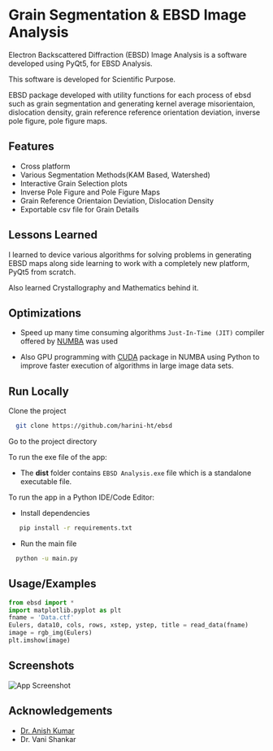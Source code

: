# Grain Segmentation & EBSD Image Analysis

Electron Backscattered Diffraction (EBSD) Image Analysis is a 
software developed using PyQt5, for EBSD Analysis.

This software is developed for Scientific Purpose.

EBSD package developed with utility functions for each process of ebsd such as grain segmentation and generating kernel average misorientaion, dislocation density, grain reference reference orientation deviation, inverse pole figure, pole figure maps.



## Features
- Cross platform
- Various Segmentation Methods(KAM Based, Watershed)
- Interactive Grain Selection plots
- Inverse Pole Figure and Pole Figure Maps
- Grain Reference Orientaion Deviation, Dislocation Density
- Exportable csv file for Grain Details 




  
## Lessons Learned

I learned to device various algorithms 
for solving problems in generating EBSD maps 
along side learning to work with a completely
new platform, PyQt5 from scratch.

Also learned Crystallography and Mathematics behind it.


  
## Optimizations

- Speed up many time consuming algorithms `Just-In-Time (JIT)` compiler offered by [NUMBA](http://numba.pydata.org/) was used

- Also GPU programming with [CUDA](https://numba.readthedocs.io/en/stable/cuda/index.html) package in NUMBA using Python to improve faster execution of algorithms in large image data sets.



  
## Run Locally

Clone the project

```bash
  git clone https://github.com/harini-ht/ebsd
```

Go to the project directory

To run the exe file of the app:

- The **dist** folder contains `EBSD Analysis.exe` file which is a standalone executable file.

To run the app in a Python IDE/Code Editor:

- Install dependencies
```bash
   pip install -r requirements.txt  
```
- Run the main file
```bash
  python -u main.py
```
  
  
## Usage/Examples

```python
from ebsd import *
import matplotlib.pyplot as plt
fname = 'Data.ctf'
Eulers, data10, cols, rows, xstep, ystep, title = read_data(fname)
image = rgb_img(Eulers)
plt.imshow(image)
```

  
## Screenshots

![App Screenshot](https://user-images.githubusercontent.com/74011816/134781158-9de4ccaf-3e16-4e39-9958-8254e8598a44.png)

  
## Acknowledgements

 - [Dr. Anish Kumar](https://sites.google.com/site/vanianish/)
 - Dr. Vani Shankar
 